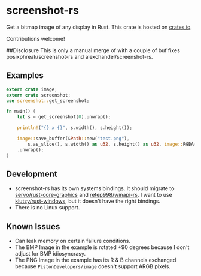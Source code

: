 # screenshot-rs
Get a bitmap image of any display in Rust. This crate is hosted on [crates.io](https://crates.io/crates/screenshot).

Contributions welcome!

##Disclosure
This is only a manual merge of with a couple of buf fixes posixphreak/screenshot-rs and alexchandel/screenshot-rs.

## Examples

```rust
extern crate image;
extern crate screenshot;
use screenshot::get_screenshot;

fn main() {
	let s = get_screenshot(0).unwrap();

	println!("{} x {}", s.width(), s.height());

	image::save_buffer(&Path::new("test.png"),
		s.as_slice(), s.width() as u32, s.height() as u32, image::RGBA(8))
	.unwrap();
}
```

## Development
* screenshot-rs has its own systems bindings. It should migrate to [servo/rust-core-graphics](https://github.com/servo/rust-core-graphics) and [retep998/winapi-rs](https://github.com/retep998/winapi-rs). I want to use [klutzy/rust-windows](https://github.com/klutzy/rust-windows), but it doesn't have the right bindings.
* There is no Linux support.

## Known Issues
* Can leak memory on certain failure conditions.
* The BMP Image in the example is rotated +90 degrees because I don't adjust for BMP idiosyncrasy.
* The PNG Image in the example has its R & B channels exchanged because `PistonDevelopers/image` doesn't support ARGB pixels.
